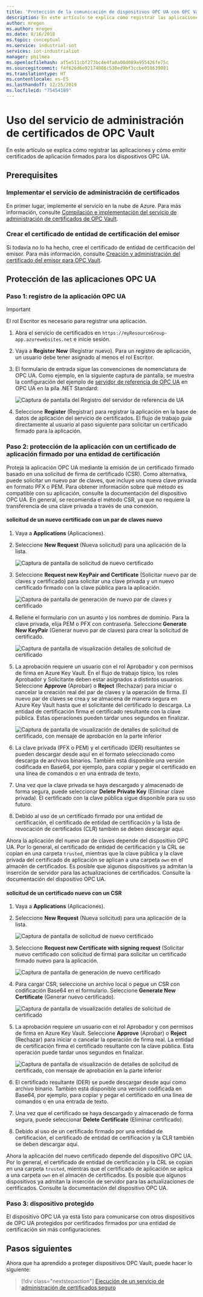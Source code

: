 ```yaml
---
title: 'Protección de la comunicación de dispositivos OPC UA con OPC Vault: Azure | Microsoft Docs'
description: En este artículo se explica cómo registrar las aplicaciones OPC UA y cómo emitir certificados de aplicación firmados para los dispositivos OPC UA con OPC Vault.
author: mregen
ms.author: mregen
ms.date: 8/16/2018
ms.topic: conceptual
ms.service: industrial-iot
services: iot-industrialiot
manager: philmea
ms.openlocfilehash: af5e511cbf273bc4e4fa0a08d089a955426fe75c
ms.sourcegitcommit: f4f626d6e92174086c530ed9bf3ccbe058639081
ms.translationtype: HT
ms.contentlocale: es-ES
ms.lasthandoff: 12/25/2019
ms.locfileid: "75454189"
---
```

# <a name="use-the-opc-vault-certificate-management-service"></a>Uso del servicio de administración de certificados de OPC Vault

En este artículo se explica cómo registrar las aplicaciones y cómo emitir certificados de aplicación firmados para los dispositivos OPC UA.

## <a name="prerequisites"></a>Prerequisites

### <a name="deploy-the-certificate-management-service"></a>Implementar el servicio de administración de certificados

En primer lugar, implemente el servicio en la nube de Azure. Para más información, consulte [Compilación e implementación del servicio de administración de certificados de OPC Vault](howto-opc-vault-deploy.md).

### <a name="create-the-issuer-ca-certificate"></a>Crear el certificado de entidad de certificación del emisor

Si todavía no lo ha hecho, cree el certificado de entidad de certificación del emisor. Para más información, consulte [Creación y administración del certificado del emisor para OPC Vault](howto-opc-vault-manage.md).

## <a name="secure-opc-ua-applications"></a>Protección de las aplicaciones OPC UA

### <a name="step-1-register-your-opc-ua-application"></a>Paso 1: registro de la aplicación OPC UA 

> [!IMPORTANT]
> El rol Escritor es necesario para registrar una aplicación.

1. Abra el servicio de certificados en `https://myResourceGroup-app.azurewebsites.net` e inicie sesión.
2. Vaya a **Register New** (Registrar nuevo). Para un registro de aplicación, un usuario debe tener asignado al menos el rol Escritor.
2. El formulario de entrada sigue las convenciones de nomenclatura de OPC UA. Como ejemplo, en la siguiente captura de pantalla, se muestra la configuración del ejemplo de [servidor de referencia de OPC UA](https://github.com/OPCFoundation/UA-.NETStandard/tree/master/SampleApplications/Workshop/Reference) en OPC UA en la pila .NET Standard:

   ![Captura de pantalla del Registro del servidor de referencia de UA](media/howto-opc-vault-secure/reference-server-registration.png "Registro del servidor de referencia de UA")

5. Seleccione **Register** (Registrar) para registrar la aplicación en la base de datos de aplicación del servicio de certificados. El flujo de trabajo guía directamente al usuario al paso siguiente para solicitar un certificado firmado para la aplicación.

### <a name="step-2-secure-your-application-with-a-ca-signed-application-certificate"></a>Paso 2: protección de la aplicación con un certificado de aplicación firmado por una entidad de certificación

Proteja la aplicación OPC UA mediante la emisión de un certificado firmado basado en una solicitud de firma de certificado (CSR). Como alternativa, puede solicitar un nuevo par de claves, que incluye una nueva clave privada en formato PFX o PEM. Para obtener información sobre qué método es compatible con su aplicación, consulte la documentación del dispositivo OPC UA. En general, se recomienda el método CSR, ya que no requiere la transferencia de una clave privada a través de una conexión.

#### <a name="request-a-new-certificate-with-a-new-keypair"></a>solicitud de un nuevo certificado con un par de claves nuevo

1. Vaya a **Applications** (Aplicaciones).
3. Seleccione **New Request** (Nueva solicitud) para una aplicación de la lista.

   ![Captura de pantalla de solicitud de nuevo certificado](media/howto-opc-vault-secure/request-new-certificate.png "Solicitud de nuevo certificado")

3. Seleccione **Request new KeyPair and Certificate** (Solicitar nuevo par de claves y certificado) para solicitar una clave privada y un nuevo certificado firmado con la clave pública para la aplicación.

   ![Captura de pantalla de generación de nuevo par de claves y certificado](media/howto-opc-vault-secure/generate-new-key-pair.png "Generación de nuevo par de claves")

4. Rellene el formulario con un asunto y los nombres de dominio. Para la clave privada, elija PEM o PFX con contraseña. Seleccione **Generate New KeyPair** (Generar nuevo par de claves) para crear la solicitud de certificado.

   ![Captura de pantalla de visualización detalles de solicitud de certificado](media/howto-opc-vault-secure/approve-reject.png "Aprobación de certificado")

5. La aprobación requiere un usuario con el rol Aprobador y con permisos de firma en Azure Key Vault. En el flujo de trabajo típico, los roles Aprobador y Solicitante deben estar asignados a distintos usuarios. Seleccione **Approve** (Aprobar) o **Reject** (Rechazar) para iniciar o cancelar la creación real del par de claves y la operación de firma. El nuevo par de claves se crea y se almacena de manera segura en Azure Key Vault hasta que el solicitante del certificado lo descarga. La entidad de certificación firma el certificado resultante con la clave pública. Estas operaciones pueden tardar unos segundos en finalizar.

   ![Captura de pantalla de visualización de detalles de solicitud de certificado, con mensaje de aprobación en la parte inferior](media/howto-opc-vault-secure/view-key-pair.png "Visualización de par de claves")

7. La clave privada (PFX o PEM) y el certificado (DER) resultantes se pueden descargar desde aquí en el formato seleccionado como descarga de archivos binarios. También está disponible una versión codificada en Base64, por ejemplo, para copiar y pegar el certificado en una línea de comandos o en una entrada de texto. 
8. Una vez que la clave privada se haya descargado y almacenado de forma segura, puede seleccionar **Delete Private Key** (Eliminar clave privada). El certificado con la clave pública sigue disponible para su uso futuro.
9. Debido al uso de un certificado firmado por una entidad de certificación, el certificado de entidad de certificación y la lista de revocación de certificados (CLR) también se deben descargar aquí.

Ahora la aplicación del nuevo par de claves depende del dispositivo OPC UA. Por lo general, el certificado de entidad de certificación y la CRL se copian en una carpeta `trusted`, mientras que la clave pública y la clave privada del certificado de aplicación se aplican a una carpeta `own` en el almacén de certificados. Es posible que algunos dispositivos ya admitan la inserción de servidor para las actualizaciones de certificados. Consulte la documentación del dispositivo OPC UA.

#### <a name="request-a-new-certificate-with-a-csr"></a>solicitud de un certificado nuevo con un CSR 

1. Vaya a **Applications** (Aplicaciones).
3. Seleccione **New Request** (Nueva solicitud) para una aplicación de la lista.

   ![Captura de pantalla de solicitud de nuevo certificado](media/howto-opc-vault-secure/request-new-certificate.png "Solicitud de nuevo certificado")

3. Seleccione **Request new Certificate with signing request** (Solicitar nuevo certificado con solicitud de firma) para solicitar un certificado firmado nuevo para la aplicación.

   ![Captura de pantalla de generación de nuevo certificado](media/howto-opc-vault-secure/generate-new-certificate.png "Generación de nuevo certificado")

4. Para cargar CSR, seleccione un archivo local o pegue un CSR con codificación Base64 en el formulario. Seleccione **Generate New Certificate** (Generar nuevo certificado).

   ![Captura de pantalla de visualización detalles de solicitud de certificado](media/howto-opc-vault-secure/approve-reject-csr.png "Aprobación de CSR")

5. La aprobación requiere un usuario con el rol Aprobador y con permisos de firma en Azure Key Vault. Seleccione **Approve** (Aprobar) o **Reject** (Rechazar) para iniciar o cancelar la operación de firma real. La entidad de certificación firma el certificado resultante con la clave pública. Esta operación puede tardar unos segundos en finalizar.

   ![Captura de pantalla de visualización de detalles de solicitud de certificado, con mensaje de aprobación en la parte inferior](media/howto-opc-vault-secure/view-cert-csr.png "Visualización de certificado")

6. El certificado resultante (DER) se puede descargar desde aquí como archivo binario. También está disponible una versión codificada en Base64, por ejemplo, para copiar y pegar el certificado en una línea de comandos o en una entrada de texto. 
10. Una vez que el certificado se haya descargado y almacenado de forma segura, puede seleccionar **Delete Certificate** (Eliminar certificado).
11. Debido al uso de un certificado firmado por una entidad de certificación, el certificado de entidad de certificación y la CLR también se deben descargar aquí.

Ahora la aplicación del nuevo certificado depende del dispositivo OPC UA. Por lo general, el certificado de entidad de certificación y la CRL se copian en una carpeta `trusted`, mientras que el certificado de aplicación se aplica a una carpeta `own` en el almacén de certificados. Es posible que algunos dispositivos ya admitan la inserción de servidor para las actualizaciones de certificados. Consulte la documentación del dispositivo OPC UA.

### <a name="step-3-device-secured"></a>Paso 3: dispositivo protegido

El dispositivo OPC UA ya está listo para comunicarse con otros dispositivos de OPC UA protegidos por certificados firmados por una entidad de certificación sin más configuraciones.

## <a name="next-steps"></a>Pasos siguientes

Ahora que ha aprendido a proteger dispositivos OPC Vault, puede hacer lo siguiente:

> [!div class="nextstepaction"]
> [Ejecución de un servicio de administración de certificados seguro](howto-opc-vault-secure-ca.md)
